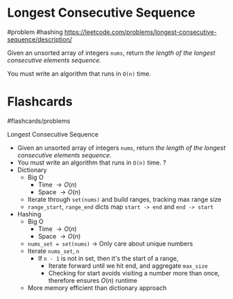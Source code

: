 # Longest Consecutive Sequence
#problem #hashing
https://leetcode.com/problems/longest-consecutive-sequence/description/

Given an unsorted array of integers `nums`, return _the length of the longest consecutive elements sequence._

You must write an algorithm that runs in `O(n)` time.
# Flashcards
#flashcards/problems 

Longest Consecutive Sequence
- Given an unsorted array of integers `nums`, return _the length of the longest consecutive elements sequence._
- You must write an algorithm that runs in `O(n)` time.
?
- Dictionary
	- Big O
		- Time $\to O(n)$
		- Space $\to O(n)$
	- Iterate through `set(nums)` and build ranges, tracking max range size
	- `range_start`, `range_end` dicts map `start -> end` and `end -> start`
- Hashing
	- Big O
		- Time $\to O(n)$
		- Space $\to O(n)$
	- `nums_set = set(nums)` $\to$ Only care about unique numbers
	- Iterate `nums_set`, `n`
		- If `n - 1` is not in set, then it's the start of a range,
			- Iterate forward until we hit end, and aggregate `max_size`
			- Checking for start avoids visiting a number more than once, therefore ensures $O(n)$ runtime
	- More memory efficient than dictionary approach